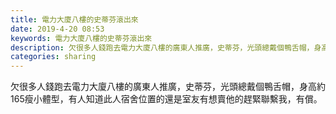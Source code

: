```yaml
---
title: 電力大廈八樓的史蒂芬滾出來
date: 2019-4-20 08:53
keywords: 電力大廈八樓的史蒂芬滾出來
description: 欠很多人錢跑去電力大廈八樓的廣東人推廣，史蒂芬，光頭總戴個鴨舌帽，身高約165瘦小體型，有人知道此人宿舍位置的還是室友有想賣他的趕緊聯繫我，有償。
categories: sharing
---
```

<td class="t_f" id="postmessage_3556827">

欠很多人錢跑去電力大廈八樓的廣東人推廣，史蒂芬，光頭總戴個鴨舌帽，身高約165瘦小體型，有人知道此人宿舍位置的還是室友有想賣他的趕緊聯繫我，有償。</td>
